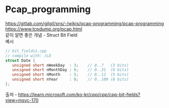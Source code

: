 # Pcap_programming
https://gitlab.com/gilgil/sns/-/wikis/pcap-programming/pcap-programming  
https://www.tcpdump.org/pcap.html  
같이 알면 좋은 개념 - Struct Bit Field  
예시  
```c
// bit_fields1.cpp
// compile with: /LD
struct Date {
   unsigned short nWeekDay  : 3;    // 0..7   (3 bits)
   unsigned short nMonthDay : 6;    // 0..31  (6 bits)
   unsigned short nMonth    : 5;    // 0..12  (5 bits)
   unsigned short nYear     : 8;    // 0..100 (8 bits)
};
```
출처 - https://learn.microsoft.com/ko-kr/cpp/cpp/cpp-bit-fields?view=msvc-170
